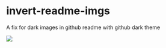 # invert-readme-imgs

A fix for dark images in github readme with github dark theme

[![](https://raw.githubusercontent.com/technikhil314/invert-readme-imgs/main/fix-img.svg)]()
